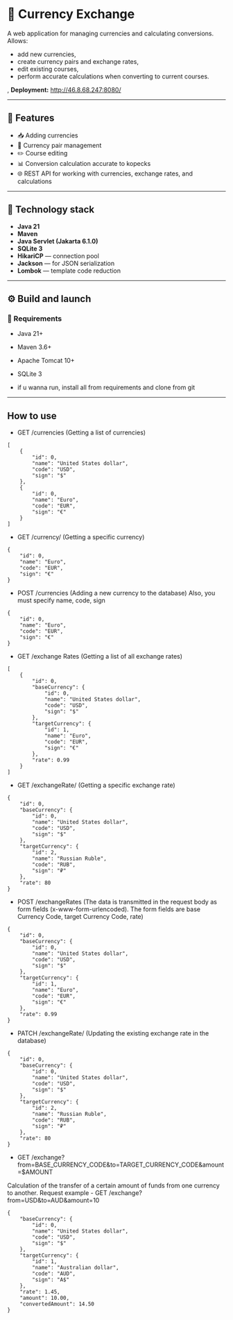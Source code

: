 # 💱 Currency Exchange

A web application for managing currencies and calculating conversions. Allows:

- add new currencies,
- create currency pairs and exchange rates,
- edit existing courses,
- perform accurate calculations when converting to current courses.

, **Deployment:** http://46.8.68.247:8080/

---

## 🚀 Features

- 📥 Adding currencies
- 🔄 Currency pair management
- ✏️ Course editing
- 📊 Conversion calculation accurate to kopecks
- 🌐 REST API for working with currencies, exchange rates, and calculations

---

## 🧱 Technology stack

- **Java 21**
- **Maven**
- **Java Servlet (Jakarta 6.1.0)**
- **SQLite 3** 
- **HikariCP** — connection pool
- **Jackson** — for JSON serialization
- **Lombok** — template code reduction

---

## ⚙️ Build and launch

### 🔧 Requirements

- Java 21+
- Maven 3.6+
- Apache Tomcat 10+
- SQLite 3 

- if u wanna run, install all from requirements and clone from git

---

## How to use

- GET /currencies (Getting a list of currencies)
```
[
    {
        "id": 0,
        "name": "United States dollar",
        "code": "USD",
        "sign": "$"
    },   
    {
        "id": 0,
        "name": "Euro",
        "code": "EUR",
        "sign": "€"
    }
]
```

- GET /currency/ (Getting a specific currency)
```
{
    "id": 0,
    "name": "Euro",
    "code": "EUR",
    "sign": "€"
}
```

- POST /currencies (Adding a new currency to the database)
Also, you must specify name, code, sign
```
{
    "id": 0,
    "name": "Euro",
    "code": "EUR",
    "sign": "€"
}
```

- GET /exchange Rates (Getting a list of all exchange rates)
```
[
    {
        "id": 0,
        "baseCurrency": {
            "id": 0,
            "name": "United States dollar",
            "code": "USD",
            "sign": "$"
        },
        "targetCurrency": {
            "id": 1,
            "name": "Euro",
            "code": "EUR",
            "sign": "€"
        },
        "rate": 0.99
    }
]
```
- GET /exchangeRate/ (Getting a specific exchange rate)
```
{
    "id": 0,
    "baseCurrency": {
        "id": 0,
        "name": "United States dollar",
        "code": "USD",
        "sign": "$"
    },
    "targetCurrency": {
        "id": 2,
        "name": "Russian Ruble",
        "code": "RUB",
        "sign": "₽"
    },
    "rate": 80
}
```
- POST /exchangeRates (The data is transmitted in the request body as form fields (x-www-form-urlencoded). The form fields are base Currency Code, target Currency Code, rate)
```
{
    "id": 0,
    "baseCurrency": {
        "id": 0,
        "name": "United States dollar",
        "code": "USD",
        "sign": "$"
    },
    "targetCurrency": {
        "id": 1,
        "name": "Euro",
        "code": "EUR",
        "sign": "€"
    },
    "rate": 0.99
}
```

- PATCH /exchangeRate/ (Updating the existing exchange rate in the database)
```
{
    "id": 0,
    "baseCurrency": {
        "id": 0,
        "name": "United States dollar",
        "code": "USD",
        "sign": "$"
    },
    "targetCurrency": {
        "id": 2,
        "name": "Russian Ruble",
        "code": "RUB",
        "sign": "₽"
    },
    "rate": 80
}
```
- GET /exchange?from=BASE_CURRENCY_CODE&to=TARGET_CURRENCY_CODE&amount=$AMOUNT

Calculation of the transfer of a certain amount of funds from one currency to another.   Request example - GET /exchange?from=USD&to=AUD&amount=10
```
{
    "baseCurrency": {
        "id": 0,
        "name": "United States dollar",
        "code": "USD",
        "sign": "$"
    },
    "targetCurrency": {
        "id": 1,
        "name": "Australian dollar",
        "code": "AUD",
        "sign": "A$"
    },
    "rate": 1.45,
    "amount": 10.00,
    "convertedAmount": 14.50
}
```
